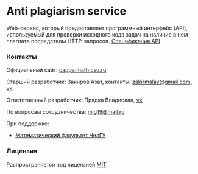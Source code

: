 # Anti plagiarism service
Web-сервис, который предоставляет программный интерфейс (API), используемый для проверки исходного кода задач на наличие в нем плагиата посредством HTTP-запросов.
[Спецификация API](docs/specification.md)

### Контакты
Официальный сайт: [cappa.math.csu.ru](http://cappa.math.csu.ru/)   

Старший разработчик: Закиров Азат, контакты: zakirmalay@gmail.com, [vk](https://vk.com/60braids)

Ответственный разработчик: Прядка Владислав, [vk](https://vk.com/shroud007)

По вопросам сотрудничества: mig19@mail.ru

При поддержке:
 * [Математический факультет ЧелГУ](http://math.csu.ru)

### Лицензия
Распространяется под лицензией [MIT](LICENSE).